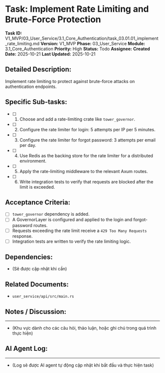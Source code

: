 # Task: Implement Rate Limiting and Brute-Force Protection

**Task ID:** V1_MVP/03_User_Service/3.1_Core_Authentication/task_03.01.01_implement_rate_limiting.md
**Version:** V1_MVP
**Phase:** 03_User_Service
**Module:** 3.1_Core_Authentication
**Priority:** High
**Status:** Todo
**Assignee:** 
**Created Date:** 2025-10-21
**Last Updated:** 2025-10-21

## Detailed Description:
Implement rate limiting to protect against brute-force attacks on authentication endpoints.

## Specific Sub-tasks:
- [ ] 1. Choose and add a rate-limiting crate like `tower_governor`.
- [ ] 2. Configure the rate limiter for login: 5 attempts per IP per 5 minutes.
- [ ] 3. Configure the rate limiter for forgot password: 3 attempts per email per day.
- [ ] 4. Use Redis as the backing store for the rate limiter for a distributed environment.
- [ ] 5. Apply the rate-limiting middleware to the relevant Axum routes.
- [ ] 6. Write integration tests to verify that requests are blocked after the limit is exceeded.

## Acceptance Criteria:
- [ ] `tower_governor` dependency is added.
- [ ] A GovernorLayer is configured and applied to the login and forgot-password routes.
- [ ] Requests exceeding the rate limit receive a `429 Too Many Requests` response.
- [ ] Integration tests are written to verify the rate limiting logic.

## Dependencies:
*   (Sẽ được cập nhật khi cần)

## Related Documents:
*   `user_service/api/src/main.rs`

## Notes / Discussion:
---
*   (Khu vực dành cho các câu hỏi, thảo luận, hoặc ghi chú trong quá trình thực hiện)

## AI Agent Log:
---
*   (Log sẽ được AI agent tự động cập nhật khi bắt đầu và thực hiện task)